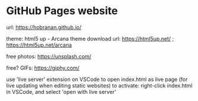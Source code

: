 # GitHub Pages website

url: https://hobranan.github.io/

theme: html5 up - Arcana
theme download url: https://html5up.net/ ; https://html5up.net/arcana

free photos: https://unsplash.com/

free? GIFs: https://giphy.com/


use 'live server' extension on VSCode to open index.html as live page (for live updating when editing static websites)
to activate: right-click index.html in VSCode, and select 'open with live server'

